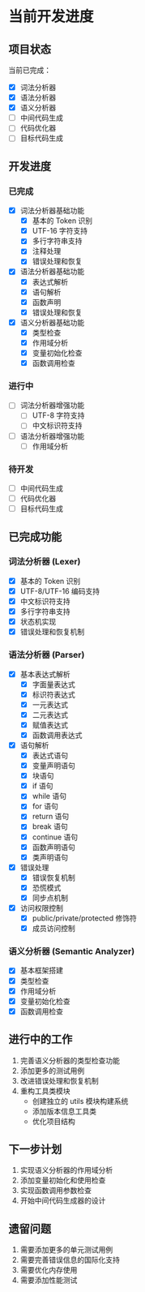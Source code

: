 # 当前开发进度

## 项目状态
当前已完成：
- [x] 词法分析器
- [x] 语法分析器
- [x] 语义分析器
- [ ] 中间代码生成
- [ ] 代码优化器
- [ ] 目标代码生成

## 开发进度
### 已完成
- [x] 词法分析器基础功能
  - [x] 基本的 Token 识别
  - [x] UTF-16 字符支持
  - [x] 多行字符串支持
  - [x] 注释处理
  - [x] 错误处理和恢复
- [x] 语法分析器基础功能
  - [x] 表达式解析
  - [x] 语句解析
  - [x] 函数声明
  - [x] 错误处理和恢复
- [x] 语义分析器基础功能
  - [x] 类型检查
  - [x] 作用域分析
  - [x] 变量初始化检查
  - [x] 函数调用检查

### 进行中
- [ ] 词法分析器增强功能
  - [ ] UTF-8 字符支持
  - [ ] 中文标识符支持
- [ ] 语法分析器增强功能
  - [ ] 作用域分析

### 待开发
- [ ] 中间代码生成
- [ ] 代码优化器
- [ ] 目标代码生成

## 已完成功能

### 词法分析器 (Lexer)
- [x] 基本的 Token 识别
- [x] UTF-8/UTF-16 编码支持
- [x] 中文标识符支持
- [x] 多行字符串支持
- [x] 状态机实现
- [x] 错误处理和恢复机制

### 语法分析器 (Parser)
- [x] 基本表达式解析
  - [x] 字面量表达式
  - [x] 标识符表达式
  - [x] 一元表达式
  - [x] 二元表达式
  - [x] 赋值表达式
  - [x] 函数调用表达式
- [x] 语句解析
  - [x] 表达式语句
  - [x] 变量声明语句
  - [x] 块语句
  - [x] if 语句
  - [x] while 语句
  - [x] for 语句
  - [x] return 语句
  - [x] break 语句
  - [x] continue 语句
  - [x] 函数声明语句
  - [x] 类声明语句
- [x] 错误处理
  - [x] 错误恢复机制
  - [x] 恐慌模式
  - [x] 同步点机制
- [x] 访问权限控制
  - [x] public/private/protected 修饰符
  - [x] 成员访问控制

### 语义分析器 (Semantic Analyzer)
- [x] 基本框架搭建
- [x] 类型检查
- [x] 作用域分析
- [x] 变量初始化检查
- [x] 函数调用检查

## 进行中的工作
1. 完善语义分析器的类型检查功能
2. 添加更多的测试用例
3. 改进错误处理和恢复机制
4. 重构工具类模块
   - 创建独立的 utils 模块构建系统
   - 添加版本信息工具类
   - 优化项目结构

## 下一步计划
1. 实现语义分析器的作用域分析
2. 添加变量初始化和使用检查
3. 实现函数调用参数检查
4. 开始中间代码生成器的设计

## 遗留问题
1. 需要添加更多的单元测试用例
2. 需要完善错误信息的国际化支持
3. 需要优化内存使用
4. 需要添加性能测试
